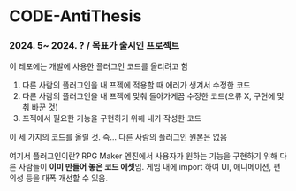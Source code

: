 # CODE-AntiThesis
### 2024. 5~ 2024. ? / 목표가 출시인 프로젝트

이 레포에는 개발에 사용한 플러그인 코드를 올리려고 함

1) 다른 사람의 플러그인을 내 프젝에 적용할 때 에러가 생겨서 수정한 코드
2) 다른 사람의 플러그인을 내 프젝에 맞춰 돌아가게끔 수정한 코드(오류 X, 구현에 맞춰 바꾼 것)
3) 프젝에서 필요한 기능을 구현하기 위해 내가 작성한 코드

이 세 가지의 코드를 올릴 것. 즉... 다른 사람의 플러그인 원본은 없음


여기서 플러그인이란? RPG Maker 엔진에서 사용자가 원하는 기능을 구현하기 위해 다른 사람들이 <b>이미 만들어 놓은 코드 에셋</b>임. 게임 내에 import 하여 UI, 애니메이션, 편의성 등을 대폭 개선할 수 있음.
